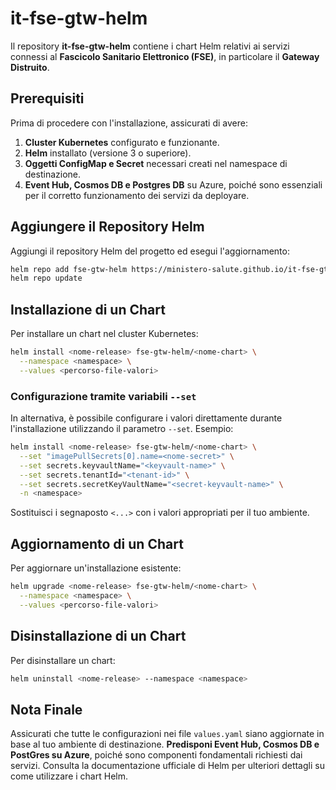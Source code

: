 # it-fse-gtw-helm

Il repository **it-fse-gtw-helm** contiene i chart Helm relativi ai servizi connessi al **Fascicolo Sanitario Elettronico (FSE)**, in particolare il **Gateway Distruito**.

## Prerequisiti

Prima di procedere con l'installazione, assicurati di avere:

1. **Cluster Kubernetes** configurato e funzionante.
2. **Helm** installato (versione 3 o superiore).
3. **Oggetti ConfigMap e Secret** necessari creati nel namespace di destinazione.
4. **Event Hub, Cosmos DB e Postgres DB** su Azure, poiché sono essenziali per il corretto funzionamento dei servizi da deployare.

## Aggiungere il Repository Helm

Aggiungi il repository Helm del progetto ed esegui l'aggiornamento:
```bash
helm repo add fse-gtw-helm https://ministero-salute.github.io/it-fse-gtw-helm/
helm repo update
```

## Installazione di un Chart

Per installare un chart nel cluster Kubernetes:
```bash
helm install <nome-release> fse-gtw-helm/<nome-chart> \
  --namespace <namespace> \
  --values <percorso-file-valori>
```

### Configurazione tramite variabili `--set`

In alternativa, è possibile configurare i valori direttamente durante l'installazione utilizzando il parametro `--set`. Esempio:
```bash
helm install <nome-release> fse-gtw-helm/<nome-chart> \
  --set "imagePullSecrets[0].name=<nome-secret>" \
  --set secrets.keyvaultName="<keyvault-name>" \
  --set secrets.tenantId="<tenant-id>" \
  --set secrets.secretKeyVaultName="<secret-keyvault-name>" \
  -n <namespace>
```

Sostituisci i segnaposto `<...>` con i valori appropriati per il tuo ambiente.

## Aggiornamento di un Chart

Per aggiornare un'installazione esistente:
```bash
helm upgrade <nome-release> fse-gtw-helm/<nome-chart> \
  --namespace <namespace> \
  --values <percorso-file-valori>
```

## Disinstallazione di un Chart

Per disinstallare un chart:
```bash
helm uninstall <nome-release> --namespace <namespace>
```

## Nota Finale

Assicurati che tutte le configurazioni nei file `values.yaml` siano aggiornate in base al tuo ambiente di destinazione. **Predisponi Event Hub, Cosmos DB e PostGres su Azure**, poiché sono componenti fondamentali richiesti dai servizi. Consulta la documentazione ufficiale di Helm per ulteriori dettagli su come utilizzare i chart Helm.
